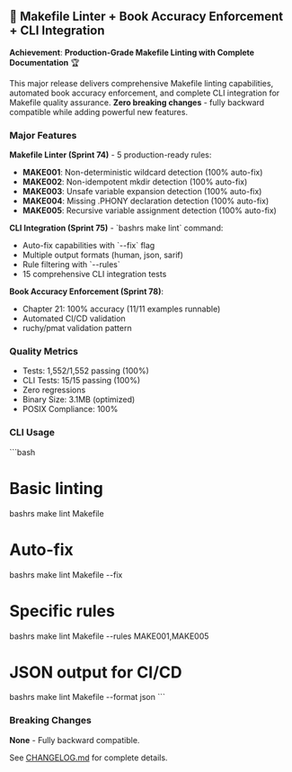 ## 🎯 Makefile Linter + Book Accuracy Enforcement + CLI Integration

**Achievement**: **Production-Grade Makefile Linting with Complete Documentation** 🏆

This major release delivers comprehensive Makefile linting capabilities, automated book accuracy enforcement, and complete CLI integration for Makefile quality assurance. **Zero breaking changes** - fully backward compatible while adding powerful new features.

### Major Features

**Makefile Linter (Sprint 74)** - 5 production-ready rules:
- **MAKE001**: Non-deterministic wildcard detection (100% auto-fix)
- **MAKE002**: Non-idempotent mkdir detection (100% auto-fix)
- **MAKE003**: Unsafe variable expansion detection (100% auto-fix)
- **MAKE004**: Missing .PHONY declaration detection (100% auto-fix)
- **MAKE005**: Recursive variable assignment detection (100% auto-fix)

**CLI Integration (Sprint 75)** - \`bashrs make lint\` command:
- Auto-fix capabilities with \`--fix\` flag
- Multiple output formats (human, json, sarif)
- Rule filtering with \`--rules\`
- 15 comprehensive CLI integration tests

**Book Accuracy Enforcement (Sprint 78)**:
- Chapter 21: 100% accuracy (11/11 examples runnable)
- Automated CI/CD validation
- ruchy/pmat validation pattern

### Quality Metrics

- Tests: 1,552/1,552 passing (100%)
- CLI Tests: 15/15 passing (100%)
- Zero regressions
- Binary Size: 3.1MB (optimized)
- POSIX Compliance: 100%

### CLI Usage

\`\`\`bash
# Basic linting
bashrs make lint Makefile

# Auto-fix
bashrs make lint Makefile --fix

# Specific rules
bashrs make lint Makefile --rules MAKE001,MAKE005

# JSON output for CI/CD
bashrs make lint Makefile --format json
\`\`\`

### Breaking Changes

**None** - Fully backward compatible.

See [CHANGELOG.md](https://github.com/paiml/bashrs/blob/main/CHANGELOG.md) for complete details.

